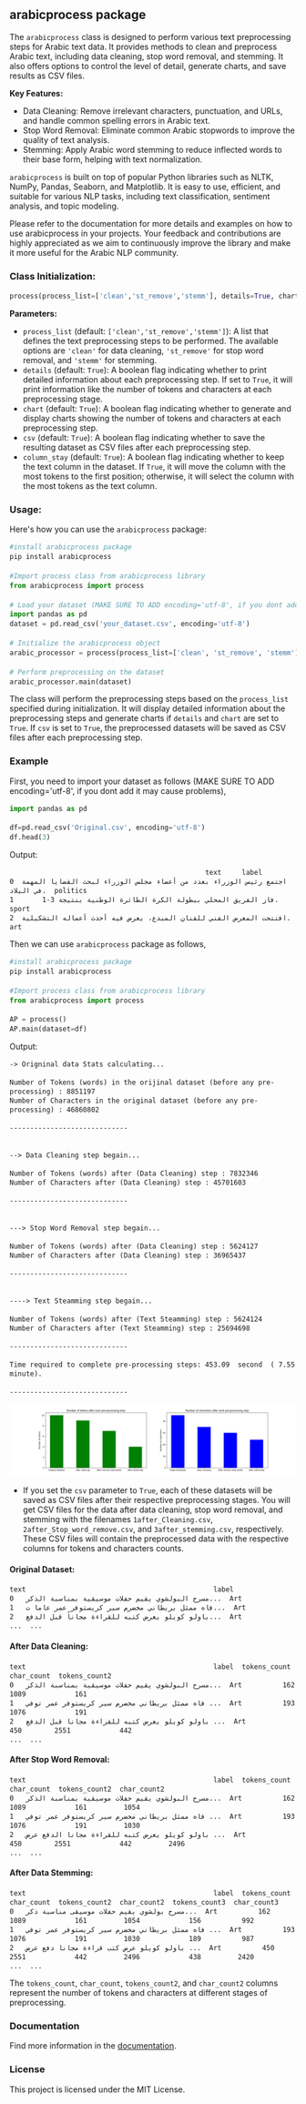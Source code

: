 ## arabicprocess package

The `arabicprocess` class is designed to perform various text preprocessing steps for Arabic text data. It provides methods to clean and preprocess Arabic text, including data cleaning, stop word removal, and stemming. It also offers options to control the level of detail, generate charts, and save results as CSV files.

**Key Features:**
- Data Cleaning: Remove irrelevant characters, punctuation, and URLs, and handle common spelling errors in Arabic text.
- Stop Word Removal: Eliminate common Arabic stopwords to improve the quality of text analysis.
- Stemming: Apply Arabic word stemming to reduce inflected words to their base form, helping with text normalization.

`arabicprocess` is built on top of popular Python libraries such as NLTK, NumPy, Pandas, Seaborn, and Matplotlib. It is easy to use, efficient, and suitable for various NLP tasks, including text classification, sentiment analysis, and topic modeling.

Please refer to the documentation for more details and examples on how to use arabicprocess in your projects. Your feedback and contributions are highly appreciated as we aim to continuously improve the library and make it more useful for the Arabic NLP community.


### Class Initialization:

```python
process(process_list=['clean','st_remove','stemm'], details=True, chart=True, csv=True, column_stay=True)
```

**Parameters:**
- `process_list` (default: `['clean','st_remove','stemm']`): A list that defines the text preprocessing steps to be performed. The available options are `'clean'` for data cleaning, `'st_remove'` for stop word removal, and `'stemm'` for stemming.
- `details` (default: `True`): A boolean flag indicating whether to print detailed information about each preprocessing step. If set to `True`, it will print information like the number of tokens and characters at each preprocessing stage.
- `chart` (default: `True`): A boolean flag indicating whether to generate and display charts showing the number of tokens and characters at each preprocessing step.
- `csv` (default: `True`): A boolean flag indicating whether to save the resulting dataset as CSV files after each preprocessing step.
- `column_stay` (default: `True`): A boolean flag indicating whether to keep the text column in the dataset. If `True`, it will move the column with the most tokens to the first position; otherwise, it will select the column with the most tokens as the text column.

### Usage:

Here's how you can use the `arabicprocess` package:

```python
#install arabicprocess package
pip install arabicprocess

#Import process class from arabicprocess library
from arabicprocess import process

# Load your dataset (MAKE SURE TO ADD encoding='utf-8', if you dont add it may cause problems)
import pandas as pd
dataset = pd.read_csv('your_dataset.csv', encoding='utf-8')

# Initialize the arabicprocess object
arabic_processor = process(process_list=['clean', 'st_remove', 'stemm'], details=True, chart=True, csv=True, column_stay=True)

# Perform preprocessing on the dataset
arabic_processor.main(dataset)
```

The class will perform the preprocessing steps based on the `process_list` specified during initialization. It will display detailed information about the preprocessing steps and generate charts if `details` and `chart` are set to `True`. If `csv` is set to `True`, the preprocessed datasets will be saved as CSV files after each preprocessing step.


### Example

First, you need to import your dataset as follows (MAKE SURE TO ADD encoding='utf-8', if you dont add it may cause problems),

```python
import pandas as pd

df=pd.read_csv('Original.csv', encoding='utf-8')
df.head(3)
```

Output:

```
                                                text     label
0  اجتمع رئيس الوزراء بعدد من أعضاء مجلس الوزراء لبحث القضايا المهمة في البلاد.  politics
1       فاز الفريق المحلي ببطولة الكرة الطائرة الوطنية بنتيجة 3-1.     sport
2  افتتحت المعرض الفني للفنان المبدع، يعرض فيه أحدث أعماله التشكيلية.       art
```

Then we can use `arabicprocess` package as follows,

```python
#install arabicprocess package
pip install arabicprocess

#Import process class from arabicprocess library
from arabicprocess import process

AP = process()
AP.main(dataset=df)
```

Output:

```
-> Origninal data Stats calculating...

Number of Tokens (words) in the orijinal dataset (before any pre-processing) : 8851197
Number of Characters in the original dataset (before any pre-processing) : 46860802 

-----------------------------


--> Data Cleaning step begain...

Number of Tokens (words) after (Data Cleaning) step : 7832346
Number of Characters after (Data Cleaning) step : 45701603 

-----------------------------


---> Stop Word Removal step begain...

Number of Tokens (words) after (Data Cleaning) step : 5624127
Number of Characters after (Data Cleaning) step : 36965437 

-----------------------------


----> Text Steamming step begain...

Number of Tokens (words) after (Text Steamming) step : 5624124
Number of Characters after (Text Steamming) step : 25694698 

-----------------------------

Time required to complete pre-processing steps: 453.09  second  ( 7.55  minute).

-----------------------------
```
![arabicprocess chart if chart==True](https://github.com/AhmedAldulaimi96/arabicprocess/blob/main/images/chart.png)

- If you set the `csv` parameter to `True`, each of these datasets will be saved as CSV files after their respective preprocessing stages. You will get CSV files for the data after data cleaning, stop word removal, and stemming with the filenames `1after_Cleaning.csv`, `2after_Stop_word_remove.csv`, and `3after_stemming.csv`, respectively. These CSV files will contain the preprocessed data with the respective columns for tokens and characters counts.

#### Original Dataset:
```
text                                              label
0   مسرح البولشوي يقيم حفلات موسيقية بمناسبة الذكر...  Art
1   فاه ممثل بريطاني مخضرم سير كريستوفر عمر عاما ت...  Art
2   باولو كويلو يعرض كتبه للقراءة مجاناً قبل الدفع...  Art
...  ...
```

#### After Data Cleaning:
```
text                                              label  tokens_count  char_count  tokens_count2
0   مسرح البولشوي يقيم حفلات موسيقية بمناسبة الذكر...  Art          162        1089            161
1   فاه ممثل بريطاني مخضرم سير كريستوفر عمر توفي ...  Art          193        1076            191
2   باولو كويلو يعرض كتبه للقراءة مجانا قبل الدفع ...  Art          450        2551            442
...  ...
```

#### After Stop Word Removal:
```
text                                              label  tokens_count  char_count  tokens_count2  char_count2
0   مسرح البولشوي يقيم حفلات موسيقية بمناسبة الذكر...  Art          162        1089            161         1054
1   فاه ممثل بريطاني مخضرم سير كريستوفر عمر توفي ...  Art          193        1076            191         1030
2   باولو كويلو يعرض كتبه للقراءة مجانا الدفع عرض ...  Art          450        2551            442         2496
...  ...
```

#### After Data Stemming:
```
text                                              label  tokens_count  char_count  tokens_count2  char_count2  tokens_count3  char_count3
0   مسرح بولشوي يقيم حفلات موسيقى مناسبة ذكر...  Art          162        1089            161         1054            156          992
1   فاه ممثل بريطاني مخضرم سير كريستوفر عمر توفي ...  Art          193        1076            191         1030            189          987
2   باولو كويلو عرض كتب قراءة مجانا دفع عرض ...  Art          450        2551            442         2496            438         2420
...  ...
```

The `tokens_count`, `char_count`, `tokens_count2`, and `char_count2` columns represent the number of tokens and characters at different stages of preprocessing.


### Documentation

Find more information in the [documentation](https://link-to-documentation).

### License

This project is licensed under the MIT License.
